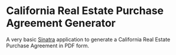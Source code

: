 # California Real Estate Purchase Agreement Generator

A very basic [Sinatra](http://www.sinatrarb.com/) application to generate a California Real Estate Purchase Agreement in PDF form.
